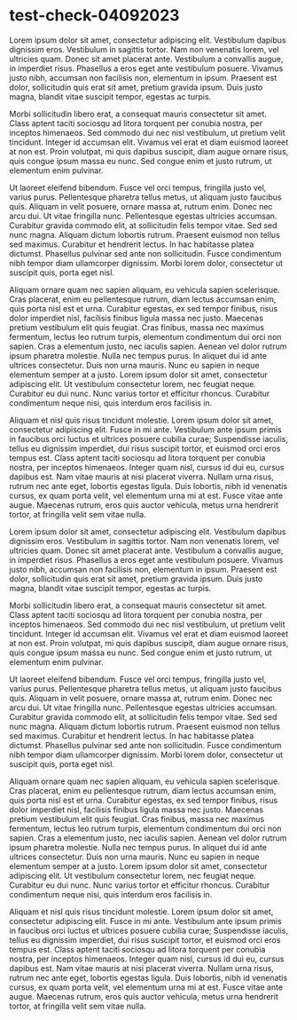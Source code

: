 # test-check-04092023


Lorem ipsum dolor sit amet, consectetur adipiscing elit. Vestibulum dapibus dignissim eros. Vestibulum in sagittis tortor. Nam non venenatis lorem, vel ultricies quam. Donec sit amet placerat ante. Vestibulum a convallis augue, in imperdiet risus. Phasellus a eros eget ante vestibulum posuere. Vivamus justo nibh, accumsan non facilisis non, elementum in ipsum. Praesent est dolor, sollicitudin quis erat sit amet, pretium gravida ipsum. Duis justo magna, blandit vitae suscipit tempor, egestas ac turpis.

Morbi sollicitudin libero erat, a consequat mauris consectetur sit amet. Class aptent taciti sociosqu ad litora torquent per conubia nostra, per inceptos himenaeos. Sed commodo dui nec nisl vestibulum, ut pretium velit tincidunt. Integer id accumsan elit. Vivamus vel erat et diam euismod laoreet at non est. Proin volutpat, mi quis dapibus suscipit, diam augue ornare risus, quis congue ipsum massa eu nunc. Sed congue enim et justo rutrum, ut elementum enim pulvinar.

Ut laoreet eleifend bibendum. Fusce vel orci tempus, fringilla justo vel, varius purus. Pellentesque pharetra tellus metus, ut aliquam justo faucibus quis. Aliquam in velit posuere, ornare massa at, rutrum enim. Donec nec arcu dui. Ut vitae fringilla nunc. Pellentesque egestas ultricies accumsan. Curabitur gravida commodo elit, at sollicitudin felis tempor vitae. Sed sed nunc magna. Aliquam dictum lobortis rutrum. Praesent euismod non tellus sed maximus. Curabitur et hendrerit lectus. In hac habitasse platea dictumst. Phasellus pulvinar sed ante non sollicitudin. Fusce condimentum nibh tempor diam ullamcorper dignissim. Morbi lorem dolor, consectetur ut suscipit quis, porta eget nisl.

Aliquam ornare quam nec sapien aliquam, eu vehicula sapien scelerisque. Cras placerat, enim eu pellentesque rutrum, diam lectus accumsan enim, quis porta nisl est et urna. Curabitur egestas, ex sed tempor finibus, risus dolor imperdiet nisl, facilisis finibus ligula massa nec justo. Maecenas pretium vestibulum elit quis feugiat. Cras finibus, massa nec maximus fermentum, lectus leo rutrum turpis, elementum condimentum dui orci non sapien. Cras a elementum justo, nec iaculis sapien. Aenean vel dolor rutrum ipsum pharetra molestie. Nulla nec tempus purus. In aliquet dui id ante ultrices consectetur. Duis non urna mauris. Nunc eu sapien in neque elementum semper at a justo. Lorem ipsum dolor sit amet, consectetur adipiscing elit. Ut vestibulum consectetur lorem, nec feugiat neque. Curabitur eu dui nunc. Nunc varius tortor et efficitur rhoncus. Curabitur condimentum neque nisi, quis interdum eros facilisis in.

Aliquam et nisl quis risus tincidunt molestie. Lorem ipsum dolor sit amet, consectetur adipiscing elit. Fusce in mi ante. Vestibulum ante ipsum primis in faucibus orci luctus et ultrices posuere cubilia curae; Suspendisse iaculis, tellus eu dignissim imperdiet, dui risus suscipit tortor, et euismod orci eros tempus est. Class aptent taciti sociosqu ad litora torquent per conubia nostra, per inceptos himenaeos. Integer quam nisl, cursus id dui eu, cursus dapibus est. Nam vitae mauris at nisi placerat viverra. Nullam urna risus, rutrum nec ante eget, lobortis egestas ligula. Duis lobortis, nibh id venenatis cursus, ex quam porta velit, vel elementum urna mi at est. Fusce vitae ante augue. Maecenas rutrum, eros quis auctor vehicula, metus urna hendrerit tortor, at fringilla velit sem vitae nulla.

Lorem ipsum dolor sit amet, consectetur adipiscing elit. Vestibulum dapibus dignissim eros. Vestibulum in sagittis tortor. Nam non venenatis lorem, vel ultricies quam. Donec sit amet placerat ante. Vestibulum a convallis augue, in imperdiet risus. Phasellus a eros eget ante vestibulum posuere. Vivamus justo nibh, accumsan non facilisis non, elementum in ipsum. Praesent est dolor, sollicitudin quis erat sit amet, pretium gravida ipsum. Duis justo magna, blandit vitae suscipit tempor, egestas ac turpis.

Morbi sollicitudin libero erat, a consequat mauris consectetur sit amet. Class aptent taciti sociosqu ad litora torquent per conubia nostra, per inceptos himenaeos. Sed commodo dui nec nisl vestibulum, ut pretium velit tincidunt. Integer id accumsan elit. Vivamus vel erat et diam euismod laoreet at non est. Proin volutpat, mi quis dapibus suscipit, diam augue ornare risus, quis congue ipsum massa eu nunc. Sed congue enim et justo rutrum, ut elementum enim pulvinar.

Ut laoreet eleifend bibendum. Fusce vel orci tempus, fringilla justo vel, varius purus. Pellentesque pharetra tellus metus, ut aliquam justo faucibus quis. Aliquam in velit posuere, ornare massa at, rutrum enim. Donec nec arcu dui. Ut vitae fringilla nunc. Pellentesque egestas ultricies accumsan. Curabitur gravida commodo elit, at sollicitudin felis tempor vitae. Sed sed nunc magna. Aliquam dictum lobortis rutrum. Praesent euismod non tellus sed maximus. Curabitur et hendrerit lectus. In hac habitasse platea dictumst. Phasellus pulvinar sed ante non sollicitudin. Fusce condimentum nibh tempor diam ullamcorper dignissim. Morbi lorem dolor, consectetur ut suscipit quis, porta eget nisl.

Aliquam ornare quam nec sapien aliquam, eu vehicula sapien scelerisque. Cras placerat, enim eu pellentesque rutrum, diam lectus accumsan enim, quis porta nisl est et urna. Curabitur egestas, ex sed tempor finibus, risus dolor imperdiet nisl, facilisis finibus ligula massa nec justo. Maecenas pretium vestibulum elit quis feugiat. Cras finibus, massa nec maximus fermentum, lectus leo rutrum turpis, elementum condimentum dui orci non sapien. Cras a elementum justo, nec iaculis sapien. Aenean vel dolor rutrum ipsum pharetra molestie. Nulla nec tempus purus. In aliquet dui id ante ultrices consectetur. Duis non urna mauris. Nunc eu sapien in neque elementum semper at a justo. Lorem ipsum dolor sit amet, consectetur adipiscing elit. Ut vestibulum consectetur lorem, nec feugiat neque. Curabitur eu dui nunc. Nunc varius tortor et efficitur rhoncus. Curabitur condimentum neque nisi, quis interdum eros facilisis in.

Aliquam et nisl quis risus tincidunt molestie. Lorem ipsum dolor sit amet, consectetur adipiscing elit. Fusce in mi ante. Vestibulum ante ipsum primis in faucibus orci luctus et ultrices posuere cubilia curae; Suspendisse iaculis, tellus eu dignissim imperdiet, dui risus suscipit tortor, et euismod orci eros tempus est. Class aptent taciti sociosqu ad litora torquent per conubia nostra, per inceptos himenaeos. Integer quam nisl, cursus id dui eu, cursus dapibus est. Nam vitae mauris at nisi placerat viverra. Nullam urna risus, rutrum nec ante eget, lobortis egestas ligula. Duis lobortis, nibh id venenatis cursus, ex quam porta velit, vel elementum urna mi at est. Fusce vitae ante augue. Maecenas rutrum, eros quis auctor vehicula, metus urna hendrerit tortor, at fringilla velit sem vitae nulla.


